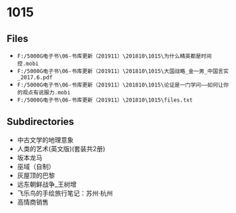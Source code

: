 # 1015

## Files

- `F:/5000G电子书\06-书库更新（201911）\201810\1015\为什么精英都是时间控.mobi`
- `F:/5000G电子书\06-书库更新（201911）\201810\1015\大国战略_金一男_中国言实_2017.6.pdf`
- `F:/5000G电子书\06-书库更新（201911）\201810\1015\论证是一门学问——如何让你的观点有说服力.mobi`
- `F:/5000G电子书\06-书库更新（201911）\201810\1015\files.txt`

## Subdirectories

- 中古文学的地理意象
- 人类的艺术(英文版)(套装共2册)
- 坂本龙马
- 巫域（自制）
- 灰屋顶的巴黎
- 远东朝鲜战争_王树增
- 飞乐鸟的手绘旅行笔记：苏州·杭州
- 高情商销售
